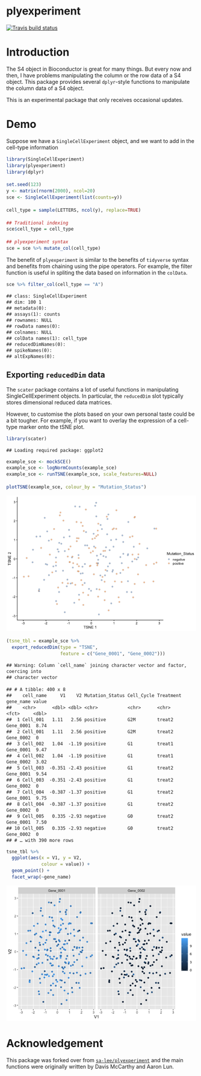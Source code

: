 plyexperiment
================

[![Travis build
status](https://travis-ci.org/kevinwang09/plyexperiment.svg?branch=master)](https://travis-ci.org/kevinwang09/plyexperiment)

# Introduction

The S4 object in Bioconductor is great for many things. But every now
and then, I have problems manipulating the column or the row data of a
S4 object. This package provides several `dplyr`-style functions to
manipulate the column data of a S4 object.

This is an experimental package that only receives occasional updates.

# Demo

Suppose we have a `SingleCellExperiment` object, and we want to add in
the cell-type information

``` r
library(SingleCellExperiment)
library(plyexperiment)
library(dplyr)

set.seed(123)
y <- matrix(rnorm(2000), ncol=20)
sce <- SingleCellExperiment(list(counts=y))

cell_type = sample(LETTERS, ncol(y), replace=TRUE)

## Traditional indexing
sce$cell_type = cell_type

## plyexperiment syntax
sce = sce %>% mutate_col(cell_type)
```

The benefit of `plyexperiment` is similar to the benefits of `tidyverse`
syntax and benefits from chaining using the pipe operators. For example,
the filter function is useful in spliting the data based on information
in the `colData`.

``` r
sce %>% filter_col(cell_type == "A")
```

    ## class: SingleCellExperiment 
    ## dim: 100 1 
    ## metadata(0):
    ## assays(1): counts
    ## rownames: NULL
    ## rowData names(0):
    ## colnames: NULL
    ## colData names(1): cell_type
    ## reducedDimNames(0):
    ## spikeNames(0):
    ## altExpNames(0):

## Exporting `reducedDim` data

The `scater` package contains a lot of useful functions in manipulating
SingleCellExperiment objects. In particular, the `reducedDim` slot
typically stores dimensional reduced data matrices.

However, to customise the plots based on your own personal taste could
be a bit tougher. For example, if you want to overlay the expression of
a cell-type marker onto the tSNE plot.

``` r
library(scater)
```

    ## Loading required package: ggplot2

``` r
example_sce <- mockSCE()
example_sce <- logNormCounts(example_sce)
example_sce <- runTSNE(example_sce, scale_features=NULL)

plotTSNE(example_sce, colour_by = "Mutation_Status")
```

![](README_files/figure-gfm/unnamed-chunk-3-1.png)<!-- -->

``` r
(tsne_tbl = example_sce %>% 
  export_reducedDim(type = "TSNE", 
                    feature = c("Gene_0001", "Gene_0002")))
```

    ## Warning: Column `cell_name` joining character vector and factor, coercing into
    ## character vector

    ## # A tibble: 400 x 8
    ##    cell_name     V1    V2 Mutation_Status Cell_Cycle Treatment gene_name value
    ##    <chr>      <dbl> <dbl> <chr>           <chr>      <chr>     <fct>     <dbl>
    ##  1 Cell_001   1.11   2.56 positive        G2M        treat2    Gene_0001  8.74
    ##  2 Cell_001   1.11   2.56 positive        G2M        treat2    Gene_0002  0   
    ##  3 Cell_002   1.04  -1.19 positive        G1         treat1    Gene_0001  9.47
    ##  4 Cell_002   1.04  -1.19 positive        G1         treat1    Gene_0002  3.02
    ##  5 Cell_003  -0.351 -2.43 positive        G1         treat2    Gene_0001  9.54
    ##  6 Cell_003  -0.351 -2.43 positive        G1         treat2    Gene_0002  0   
    ##  7 Cell_004  -0.387 -1.37 positive        G1         treat2    Gene_0001  9.75
    ##  8 Cell_004  -0.387 -1.37 positive        G1         treat2    Gene_0002  0   
    ##  9 Cell_005   0.335 -2.93 negative        G0         treat2    Gene_0001  7.50
    ## 10 Cell_005   0.335 -2.93 negative        G0         treat2    Gene_0002  0   
    ## # … with 390 more rows

``` r
tsne_tbl %>% 
  ggplot(aes(x = V1, y = V2,
             colour = value)) +
  geom_point() +
  facet_wrap(~gene_name)
```

![](README_files/figure-gfm/unnamed-chunk-4-1.png)<!-- -->

# Acknowledgement

This package was forked over from
[`sa-lee/plyexperiment`](https://github.com/sa-lee/plyexperiment) and
the main functions were originally written by Davis McCarthy and Aaron
Lun.
